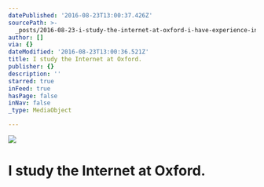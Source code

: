 ```yaml
---
datePublished: '2016-08-23T13:00:37.426Z'
sourcePath: >-
  _posts/2016-08-23-i-study-the-internet-at-oxford-i-have-experience-in-startup.md
author: []
via: {}
dateModified: '2016-08-23T13:00:36.521Z'
title: I study the Internet at Oxford.
publisher: {}
description: ''
starred: true
inFeed: true
hasPage: false
inNav: false
_type: MediaObject

---
```

![](https://the-grid-user-content.s3-us-west-2.amazonaws.com/9a687903-b033-43b4-8976-07dfd609b030.jpg)

# I study the Internet at Oxford.